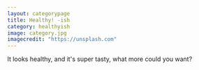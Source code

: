 ```yaml
---
layout: categorypage
title: Healthy! -ish
category: healthyish
image: category.jpg
imagecredit: "https://unsplash.com"
---
```

It looks healthy, and it's super tasty, what more could you want?